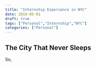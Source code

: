 ```yaml
---
title: "Internship Experience in NYC"
date: 2018-05-01
draft: true
tags: ["Personal","Internship","NYC"]
categories: ["Personal"]
---
```


## The City That Never Sleeps
So, 